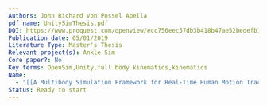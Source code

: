 ```yaml
---
Authors: John Richard Von Possel Abella
pdf name: UnitySimThesis.pdf
DOI: https://www.proquest.com/openview/ecc756eec57db3b418b47ae52bedefb1/1?pq-origsite=gscholar&cbl=51922&diss=y
Publication date: 05/01/2019
Literature Type: Master's Thesis
Relevant project(s): Ankle Sim
Core paper?: No
Key terms: OpenSim,Unity,full body kinematics,kinematics
Name:
  - "[[A Multibody Simulation Framework for Real-Time Human Motion Tracking and Analysis within the Unity Environment]]"
Status: Ready to start
---
```

